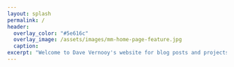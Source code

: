 ```yaml
---
layout: splash
permalink: /
header:
  overlay_color: "#5e616c"
  overlay_image: /assets/images/mm-home-page-feature.jpg
  caption:
excerpt: "Welcome to Dave Vernooy's website for blog posts and projects that I want to share. Ab hinc ... onward from here."
---
```

